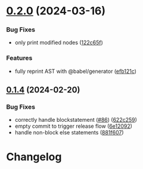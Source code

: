 # [0.2.0](https://github.com/JoshuaKGoldberg/prettier-plugin-curly/compare/0.1.4...0.2.0) (2024-03-16)

### Bug Fixes

- only print modified nodes ([122c65f](https://github.com/JoshuaKGoldberg/prettier-plugin-curly/commit/122c65f9ab8d2462b9f5fe25c3c1e2be61972972))

### Features

- fully reprint AST with @babel/generator ([efb121c](https://github.com/JoshuaKGoldberg/prettier-plugin-curly/commit/efb121c67a4ce90c50fe4c8c5ba057f66040c9f7))

## [0.1.4](https://github.com/JoshuaKGoldberg/prettier-plugin-curly/compare/0.1.2...0.1.4) (2024-02-20)

### Bug Fixes

- correctly handle blockstatement ([#86](https://github.com/JoshuaKGoldberg/prettier-plugin-curly/issues/86)) ([622c259](https://github.com/JoshuaKGoldberg/prettier-plugin-curly/commit/622c25986ea1f5f8c669c3329e16584ffdc10f3e))
- empty commit to trigger release flow ([6e12092](https://github.com/JoshuaKGoldberg/prettier-plugin-curly/commit/6e120927733279f2b93c5bbf2eef2ff121140316))
- handle non-block else statements ([881f607](https://github.com/JoshuaKGoldberg/prettier-plugin-curly/commit/881f6077ee74646ab6b6d9540f63c4f8b6ca2544))

# Changelog
